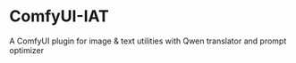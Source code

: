# ComfyUI-IAT
A ComfyUI plugin for image &amp; text utilities with Qwen translator and prompt optimizer
